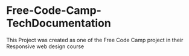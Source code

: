 # Free-Code-Camp-TechDocumentation
This Project was created as one of the Free Code Camp project in their Responsive web design course
